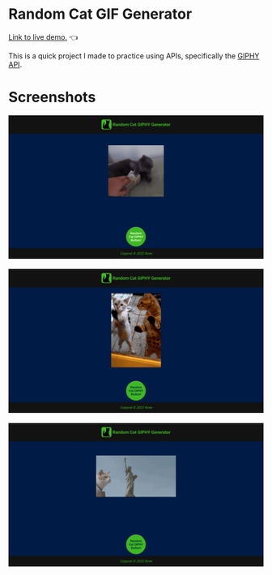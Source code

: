 # Random Cat GIF Generator 

[Link to live demo.](https://rosendo-martinez.github.io/giphy-api-project/) 👈

This is a quick project I made to practice using APIs, specifically the [GIPHY API](https://developers.giphy.com/docs/api#quick-start-guide).

# Screenshots 

![Screenshot](./readme-screenshots/sc1.png)
&ensp;
![Screenshot](./readme-screenshots/sc2.png)
&ensp;
![Screenshot](./readme-screenshots/sc3.png)